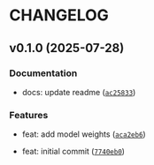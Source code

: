 # CHANGELOG


## v0.1.0 (2025-07-28)

### Documentation

* docs: update readme ([`ac25833`](https://github.com/Ahus-AIM/Heart-Failure-Detection/commit/ac258333703875fd6864e3370b4d06bcfbfd2233))

### Features

* feat: add model weights ([`aca2eb6`](https://github.com/Ahus-AIM/Heart-Failure-Detection/commit/aca2eb6b5e39d5a3453ddab104c6b70616734a3a))

* feat: initial commit ([`7740eb0`](https://github.com/Ahus-AIM/Heart-Failure-Detection/commit/7740eb078d8cbbee5f149f0ad573de6a50e869b6))
